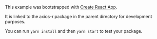 This example was bootstrapped with [Create React App](https://github.com/facebook/create-react-app).

It is linked to the axios-r package in the parent directory for development purposes.

You can run `yarn install` and then `yarn start` to test your package.
